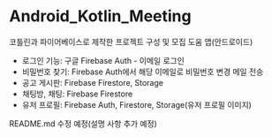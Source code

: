 # Android_Kotlin_Meeting
코틀린과 파이어베이스로 제작한 프로젝트 구성 및 모집 도움 앱(안드로이드)

* 로그인 기능:   구글 Firebase Auth - 이메일 로그인
* 비밀번호 찾기: Firebase Auth에서 해당 이메일로 비밀번호 변경 메일 전송
* 공고 게시판:   Firebase Firestore, Storage
* 채팅방, 채팅:  Firebase Firestore
* 유저 프로필:   Firebase Auth, Firestore, Storage(유저 프로필 이미지)

README.md 수정 예정(설명 사항 추가 예정)
